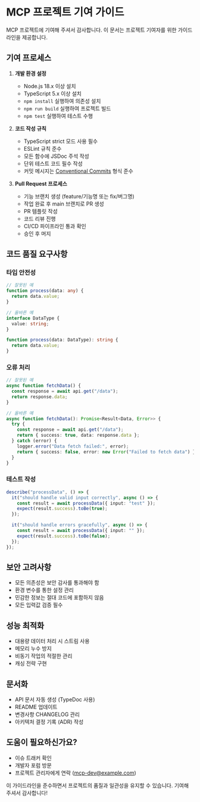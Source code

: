 # MCP 프로젝트 기여 가이드

MCP 프로젝트에 기여해 주셔서 감사합니다. 이 문서는 프로젝트 기여자를 위한 가이드라인을 제공합니다.

## 기여 프로세스

1. **개발 환경 설정**

   - Node.js 18.x 이상 설치
   - TypeScript 5.x 이상 설치
   - `npm install` 실행하여 의존성 설치
   - `npm run build` 실행하여 프로젝트 빌드
   - `npm test` 실행하여 테스트 수행

2. **코드 작성 규칙**

   - TypeScript strict 모드 사용 필수
   - ESLint 규칙 준수
   - 모든 함수에 JSDoc 주석 작성
   - 단위 테스트 코드 필수 작성
   - 커밋 메시지는 [Conventional Commits](https://www.conventionalcommits.org/) 형식 준수

3. **Pull Request 프로세스**
   - 기능 브랜치 생성 (feature/기능명 또는 fix/버그명)
   - 작업 완료 후 main 브랜치로 PR 생성
   - PR 템플릿 작성
   - 코드 리뷰 진행
   - CI/CD 파이프라인 통과 확인
   - 승인 후 머지

## 코드 품질 요구사항

### 타입 안전성

```typescript
// 잘못된 예
function process(data: any) {
  return data.value;
}

// 올바른 예
interface DataType {
  value: string;
}

function process(data: DataType): string {
  return data.value;
}
```

### 오류 처리

```typescript
// 잘못된 예
async function fetchData() {
  const response = await api.get("/data");
  return response.data;
}

// 올바른 예
async function fetchData(): Promise<Result<Data, Error>> {
  try {
    const response = await api.get("/data");
    return { success: true, data: response.data };
  } catch (error) {
    logger.error("Data fetch failed:", error);
    return { success: false, error: new Error("Failed to fetch data") };
  }
}
```

### 테스트 작성

```typescript
describe("processData", () => {
  it("should handle valid input correctly", async () => {
    const result = await processData({ input: "test" });
    expect(result.success).toBe(true);
  });

  it("should handle errors gracefully", async () => {
    const result = await processData({ input: "" });
    expect(result.success).toBe(false);
  });
});
```

## 보안 고려사항

- 모든 의존성은 보안 감사를 통과해야 함
- 환경 변수를 통한 설정 관리
- 민감한 정보는 절대 코드에 포함하지 않음
- 모든 입력값 검증 필수

## 성능 최적화

- 대용량 데이터 처리 시 스트림 사용
- 메모리 누수 방지
- 비동기 작업의 적절한 관리
- 캐싱 전략 구현

## 문서화

- API 문서 자동 생성 (TypeDoc 사용)
- README 업데이트
- 변경사항 CHANGELOG 관리
- 아키텍처 결정 기록 (ADR) 작성

## 도움이 필요하신가요?

- 이슈 트래커 확인
- 개발자 포럼 방문
- 프로젝트 관리자에게 연락 (mcp-dev@example.com)

이 가이드라인을 준수하면서 프로젝트의 품질과 일관성을 유지할 수 있습니다. 기여해 주셔서 감사합니다!
